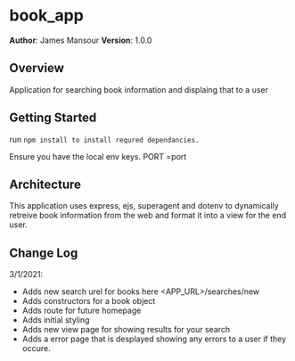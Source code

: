 # book_app

**Author**: James Mansour
**Version**: 1.0.0

## Overview
Application for searching book information and displaing that to a user

## Getting Started
run
```npm install to install requred dependancies.```

Ensure you have the local env keys.
PORT =port

## Architecture
This application uses express, ejs, superagent and dotenv to dynamically retreive book information from the web and format it into a view for the end user.

## Change Log
3/1/2021:
- Adds new search urel for books here <APP_URL>/searches/new
- Adds constructors for a book object
- Adds route for future homepage
- Adds initial styling
- Adds new view page for showing results for your search
- Adds a error page that is desplayed showing any errors to a user if they occure.
